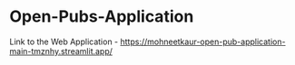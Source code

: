 # Open-Pubs-Application
Link to the Web Application - https://mohneetkaur-open-pub-application-main-tmznhy.streamlit.app/
